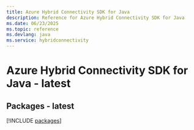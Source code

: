 ```yaml
---
title: Azure Hybrid Connectivity SDK for Java
description: Reference for Azure Hybrid Connectivity SDK for Java
ms.date: 06/23/2025
ms.topic: reference
ms.devlang: java
ms.service: hybridconnectivity
---
```

# Azure Hybrid Connectivity SDK for Java - latest
## Packages - latest
[!INCLUDE [packages](hybrid-connectivity-index.md)]